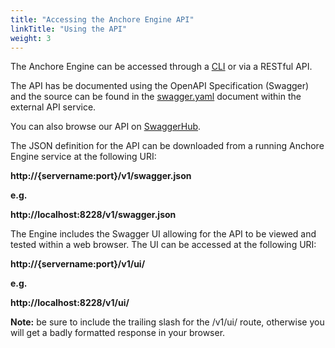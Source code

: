 ```yaml
---
title: "Accessing the Anchore Engine API"
linkTitle: "Using the API"
weight: 3
---
```


The Anchore Engine can be accessed through a [CLI](https://github.com/anchore/anchore-cli) or via a RESTful API.

The API has be documented using the OpenAPI Specification (Swagger) and the source can be found in the [swagger.yaml](https://github.com/anchore/anchore-engine/blob/master/anchore_engine/services/apiext/swagger/swagger.yaml) document within the external API service.

You can also browse our API on [SwaggerHub](https://app.swaggerhub.com/apis/anchore/anchore-engine/0.1.9).

The JSON definition for the API can be downloaded from a running Anchore Engine service at the following URI:

**http://{servername:port}/v1/swagger.json**

**e.g.**

**http://localhost:8228/v1/swagger.json**

The Engine includes the Swagger UI allowing for the API to be viewed and tested within a web browser. The UI can be accessed at the following URI:

**http://{servername:port}/v1/ui/**

**e.g.**

**http://localhost:8228/v1/ui/**

**Note:** be sure to include the trailing slash for the /v1/ui/ route, otherwise you will get a badly formatted response in your browser.


